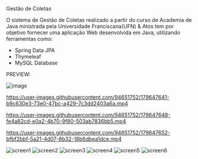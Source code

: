 Gestão de Coletas

O sistema de Gestão de Coletas realizado a partir do curso de Academia de Java ministrada pela Universidade Franciscana(UFN) & Atos tem por objetivo fornecer uma aplicação Web desenvolvida em Java, utilizando ferramentas como:

- Spring Data JPA 
- Thymeleaf
- MySQL Database 

PREVIEW: 


![image](https://user-images.githubusercontent.com/94651752/179861726-efd3f223-a527-4f04-b646-a25f868302e9.png)


https://user-images.githubusercontent.com/94651752/179647641-b9c630e3-73e0-47bc-a429-7c3dd2403a6a.mp4

https://user-images.githubusercontent.com/94651752/179647648-fe4a82cd-e0a2-4b70-9f80-503ab7836bb5.mp4

https://user-images.githubusercontent.com/94651752/179647652-bfbf2bbf-5a21-4d07-8b32-18b6dbea1dce.mp4



![screen1](https://user-images.githubusercontent.com/94651752/179651542-a0a9497b-d073-43e2-a1c5-d26fcf4585d4.png)
![screen2](https://user-images.githubusercontent.com/94651752/179651556-67b27639-c307-44a8-be5e-0d7ef5c20643.png)
![screen3](https://user-images.githubusercontent.com/94651752/179651560-6ef1d449-e705-446b-a69a-17af99d18e32.png)
![screen4](https://user-images.githubusercontent.com/94651752/179651563-c8809a12-6a71-4392-9d61-f4f7d964d23f.png)
![screen5](https://user-images.githubusercontent.com/94651752/179651565-b4cd0e23-2172-4eb5-8910-aae0915f2dfa.png)
![screen6](https://user-images.githubusercontent.com/94651752/179651575-c50c3c28-7d49-4b23-a737-f05017d35789.png)

